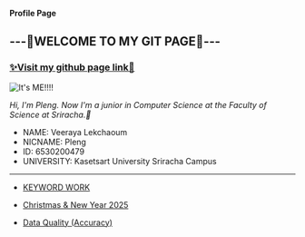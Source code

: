 **Profile Page**
## ---💖WELCOME TO MY GIT PAGE💖---
### [✨Visit my github page link🌸](https://valin4637.github.io/)



![It's ME!!!!](image/image2.jpg)




*Hi, I'm Pleng. Now I'm a junior in Computer Science at the Faculty of Science at Sriracha.🍡*

- NAME: Veeraya Lekchaoum
- NICNAME: Pleng
- ID: 6530200479
- UNIVERSITY: Kasetsart University Sriracha Campus



-----------------------------------------------------------------------------------------------------------
- [KEYWORD WORK](risk_transference.md)


- [Christmas & New Year 2025](e-card.md)


- [Data Quality (Accuracy)](accuracy.md)

